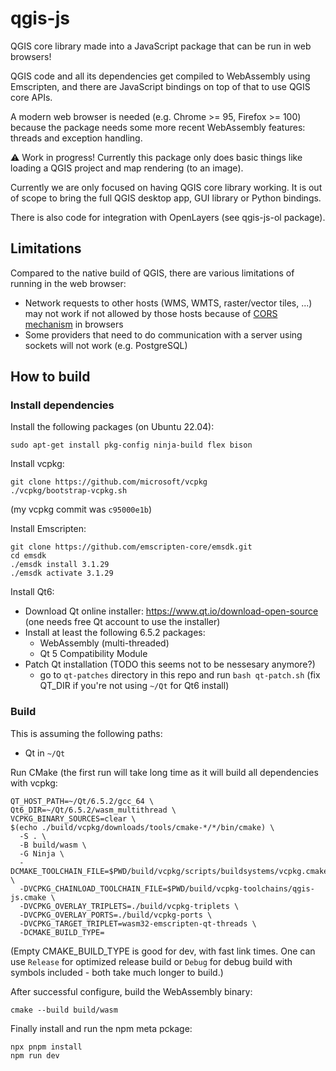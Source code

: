 # qgis-js

QGIS core library made into a JavaScript package that can be run in web browsers!

QGIS code and all its dependencies get compiled to WebAssembly using Emscripten, and there are JavaScript bindings on top of that to use QGIS core APIs.

A modern web browser is needed (e.g. Chrome >= 95, Firefox >= 100) because the package needs some more recent WebAssembly features: threads and exception handling.

⚠️ Work in progress! Currently this package only does basic things like loading a QGIS project and map rendering (to an image).

Currently we are only focused on having QGIS core library working. It is out of scope to bring the full QGIS desktop app, GUI library or Python bindings.

There is also code for integration with OpenLayers (see qgis-js-ol package).

## Limitations

Compared to the native build of QGIS, there are various limitations of running in the web browser:

- Network requests to other hosts (WMS, WMTS, raster/vector tiles, ...) may not work if not allowed by those hosts because of [CORS mechanism](https://developer.mozilla.org/en-US/docs/Web/HTTP/CORS) in browsers
- Some providers that need to do communication with a server using sockets will not work (e.g. PostgreSQL)

## How to build

### Install dependencies

Install the following packages (on Ubuntu 22.04):

```
sudo apt-get install pkg-config ninja-build flex bison
```

Install vcpkg:

```
git clone https://github.com/microsoft/vcpkg
./vcpkg/bootstrap-vcpkg.sh
```

(my vcpkg commit was `c95000e1b`)

Install Emscripten:

```
git clone https://github.com/emscripten-core/emsdk.git
cd emsdk
./emsdk install 3.1.29
./emsdk activate 3.1.29
```

Install Qt6:

- Download Qt online installer: https://www.qt.io/download-open-source (one needs free Qt account to use the installer)
- Install at least the following 6.5.2 packages:
  - WebAssembly (multi-threaded)
  - Qt 5 Compatibility Module
- Patch Qt installation (TODO this seems not to be nessesary anymore?)
  - go to `qt-patches` directory in this repo and run `bash qt-patch.sh` (fix QT_DIR if you're not using `~/Qt` for Qt6 install)

### Build

This is assuming the following paths:

- Qt in `~/Qt`

Run CMake (the first run will take long time as it will build all dependencies with vcpkg:

```
QT_HOST_PATH=~/Qt/6.5.2/gcc_64 \
Qt6_DIR=~/Qt/6.5.2/wasm_multithread \
VCPKG_BINARY_SOURCES=clear \
$(echo ./build/vcpkg/downloads/tools/cmake-*/*/bin/cmake) \
  -S . \
  -B build/wasm \
  -G Ninja \
  -DCMAKE_TOOLCHAIN_FILE=$PWD/build/vcpkg/scripts/buildsystems/vcpkg.cmake \
  -DVCPKG_CHAINLOAD_TOOLCHAIN_FILE=$PWD/build/vcpkg-toolchains/qgis-js.cmake \
  -DVCPKG_OVERLAY_TRIPLETS=./build/vcpkg-triplets \
  -DVCPKG_OVERLAY_PORTS=./build/vcpkg-ports \
  -DVCPKG_TARGET_TRIPLET=wasm32-emscripten-qt-threads \
  -DCMAKE_BUILD_TYPE=
```

(Empty CMAKE_BUILD_TYPE is good for dev, with fast link times. One can use `Release` for optimized
release build or `Debug` for debug build with symbols included - both take much longer to build.)

After successful configure, build the WebAssembly binary:

```
cmake --build build/wasm
```

Finally install and run the npm meta pckage:

```
npx pnpm install
npm run dev
```

